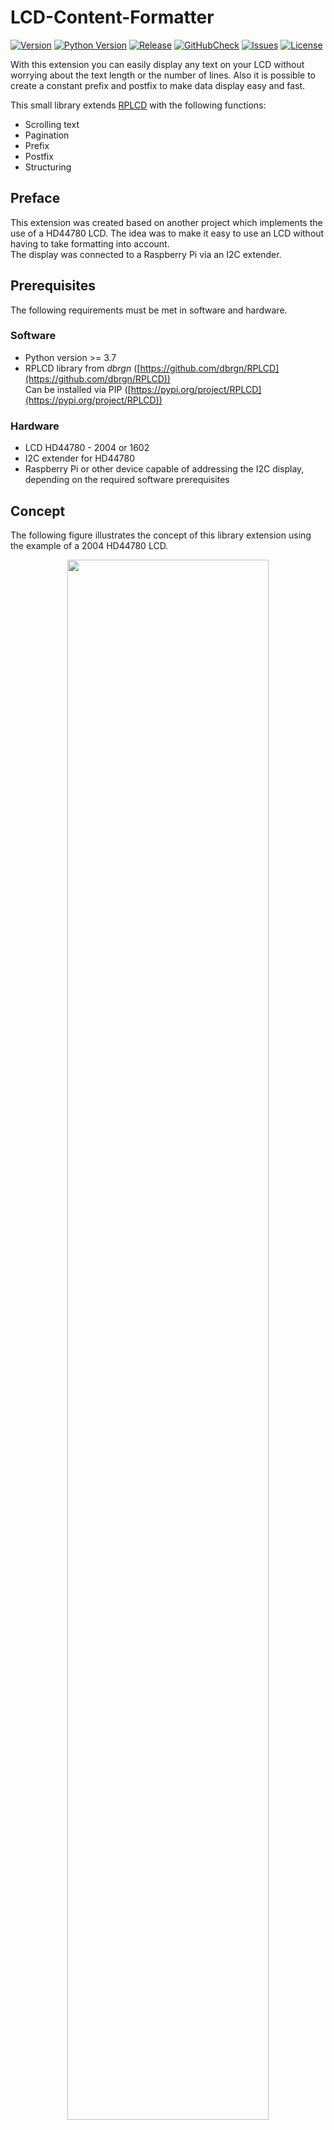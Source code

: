 # LCD-Content-Formatter

[![Version](https://img.shields.io/badge/version-1.0.2103.0401-brightgreen)](https://github.com/rednoid/LCD-Content-Formatter)
[![Python Version](https://img.shields.io/badge/python-%3Ev3.7-blue)](https://github.com/rednoid/LCD-Content-Formatter)
[![Release](https://img.shields.io/badge/release-stable-orange)](https://github.com/rednoid/LCD-Content-Formatter)
[![GitHubCheck](https://img.shields.io/github/checks-status/rednoid/LCD-Content-Formatter/main)](https://github.com/rednoid/LCD-Content-Formatter)
[![Issues](https://img.shields.io/github/issues/rednoid/LCD-Content-Formatter)](https://github.com/rednoid/LCD-Content-Formatter)
[![License](https://img.shields.io/pypi/l/RPLCD.svg)](https://github.com/rednoid/LCD-Content-Formatter)

With this extension you can easily display any text on your LCD without worrying about the text length or the number of lines. Also it is possible to create a constant prefix and postfix to make data display easy and fast.

This small library extends [RPLCD](https://github.com/dbrgn/RPLCD) with the following functions:

- Scrolling text
- Pagination
- Prefix
- Postfix
- Structuring

## Preface

This extension was created based on another project which implements the use of a HD44780 LCD. The idea was to make it easy to use an LCD without having to take formatting into account.  
The display was connected to a Raspberry Pi via an I2C extender.

## Prerequisites

The following requirements must be met in software and hardware.

### Software

- Python version >= 3.7
- RPLCD library from *dbrgn* ([https://github.com/dbrgn/RPLCD](https://github.com/dbrgn/RPLCD))  
Can be installed via PIP ([https://pypi.org/project/RPLCD](https://pypi.org/project/RPLCD))

### Hardware

- LCD HD44780 - 2004 or 1602
- I2C extender for HD44780
- Raspberry Pi or other device capable of addressing the I2C display, depending on the required software prerequisites

## Concept

The following figure illustrates the concept of this library extension using the example of a 2004 HD44780 LCD.

<p align="center">
	<img src="/../docu/images/HD44780_Concept.png?raw=true" width="80%"/>
</p>

### Frame
A frame is used to hold the information to be displayed.
The frame consists of frame rows. The maximum number of frame rows that a frame can show depends on the number that the hardware - HD44780 Display - can display. In this example, four.

### Page
If there are more rows than the frame can display, the library manages this by automatically grouping the rows into pages. In the example above, there are eight frame rows, so two pages.

### Frame row
A frame row contains the actual information and texts that are shown on the display. The frame row consists of four parts:

- **ID**  
Each frame row gets its own ID, which you can easily address and whose values can be changed according to your needs.
The ID can be configured optionally. If an ID is not needed for the row, you do not have to specify one. In this case a random GUID will be taken.

- **Prefix**  
Displays, like the one above, are often used to show data like sensor values, etc. The prefix allows you to keep a constant text like *"Temp. "* - for temperature - in front of your current value. You then only need to change the temperature value and not the whole line.  
(This field is optional and need not be used if it is not needed)

- **Text**  
This is the actual value you want to show on the display.

- **Postfix**  
The postfix allows you to put a constant text like "*°C "* - for temperature - directly after your current value. You then only need to change the temperature value and not the whole line.  
(This field is optional and need not be used if it is not needed)

## Usage
<<<<<<< HEAD
1. Install the required libraries from Software Prerequisites.
2. Download this repository and extract it.
3. Copy the module `HD44780.py` to your project
4. Import the module:  
    ```python
    from HD44780 import HD44780
    ```
5. Instantiate the class:  
    ```python
    lcd = HD44780(config.lcdI2cExpanderType, config.lcdI2cAddress, config.lcdColumnCount, config.lcdRowCount)
    ```
6. Create a frame:
    ```python
    sampleFrame = lcd.Frame()
    ```
7. Create frame row/s:
    ```python
    sampleFrameRowDate = sampleFrame.addWithGuid("-", "Date: ")
    sampleFrameRowTime = sampleFrame.addWithGuid("-", "Time: ")
    ```
8. Show the frame on the display:
    ```python
    lcd.scrollFrame(sampleFrame)
    ```

## Sample

Find a detailed sample script in the folder `sample` of this repository.
You should be able to run it from scratch with just adapting the LCD I2C settings in the `config.py` file.

## API Reference

### Classes

* <u>`HD44780(CharLCD)`</u>  
    This is the main class that inherits `RPLCD.i2c CharLCD` from [RPLCD](https://github.com/dbrgn/RPLCD)

    #### Public functions:
    * <u>`__init__(i2c_expander, address, cols, rows, dotsize=8, expander_params=None, port=1, charmap='A00', linebreaks=True, backlight=True)`</u>  
        The constructor of this module passes the provided parameters to the parent class `RPLCD.i2c CharLCD` from the [RPLCD](https://github.com/dbrgn/RPLCD) library. The parameters of the I2C expander (`i2c_expander`), the I2C address of the expander (`address`) and the number of columns (`cols`) and rows (`rows`) of the physical display must be provided. All other parameters are optional and have the default value of the parent `RPLCD.i2c CharLCD` class.
    * <u>`writeFrame(framebuffer, pageNumber=1, scrollingFrame=False)`</u>  
        Shows the specified frame as `framebuffer` on the display. If the number of frame rows is larger than the number of rows the display can show, pages are automatically created in the background. The page to be displayed can be specified by the parameter `pageNumber`.  
        The parameter `scrollingFrame` is only needed in the combination by the call through the function `scrollFrame`. Otherwise it must always be False for a correct output.  
		This function only displays the content of a frame and does not include a scrolling feature. For this, the function `scrollFrame` must be called.
    * <u>`scrollFrame(framebuffer, scrollIn=False, scrollToBlank=False, scrollIfFit=False, delay=0.5, showFirstFrameAfterScroll=True)`</u>  
	    This is the main function that should be used to display the frame content provided in the frame as `framebuffer` on the LCD.  
		The remaining parameters provide the following functionality:  
        * <u>`scrollIn`</u>  
		    If `True`, the text is scrolled in from the right side of the LCD. Otherwise, the beginning of the text is displayed before scrolling starts.
		* <u>`scrollToBlank`</u>  
		    If `True`, the text is scrolled out to the left until it is no longer visible. Otherwise, the scrolling stops as soon as the text is completely displayed.
		* <u>`scrollIfFit`</u>  
		    Specifies whether the text should be scrolled by the parameters `scrollIn` and `scrollToBlank` if the text can also be displayed completely in the LCD row without scrolling.
		* <u>`delay`</u>  
		    Specifies the time in seconds to wait between scrolling and before displaying the inserted characters. Defines the scrolling speed.
		* <u>`showFirstFrameAfterScroll`</u>  
		    Specifies whether the display should be reset to the output - before/at the start of scrolling - when the function is ended.
		    

* <u>`Frame()`</u>
    Instantiate this class for getting a object that represents a frame that holds the frame rows. 

    #### Classes
    * <u>`FrameRow`</u>  
        This is a structure that that have the following attributes as String:
        * `id`
        * `text`
        * `prefix`
        * `postfix`

    #### Public functions:  
    * <u>`add(id, text="", prefix="", postfix="")`</u>  
        Adds a frame row with a specific `id` to the parent frame. All other fields are optional to allow you to provide a blank frame row.
    * <u>`addWithGuid(text, prefix="", postfix="")`</u>  
        Adds a frame row  to the parent frame without the need to specific `id`. In case a frame row does not need to be addressed by an ID, then this function can be used, which uses a generated GUID as a reference in the background.
    * <u>`getFrame(id, createEmptyRowIfIdNotExist=True)`</u>  
        Returns a frame row requested by the `id` parameter. If the requested `id` is not found in the parent frame, it can be created if the `createEmptyRowIfIdNotExist` parameter is specified as `True`.
    * <u>`removeByIndex(id)`</u>  
        This function 
    * <u>`clear()`</u>  
        This function clears all attributes to an empty string except the `id`
    * <u>`updateFrameRow(frameRow)`</u>  
        This function will update the provided frame row in the parent frame. 


## Changelog

**1.0.2103.0401**  
Fixed scrolling issue related to the introduction of the `postfix`

**1.0.2102.1401**  
Initial release
